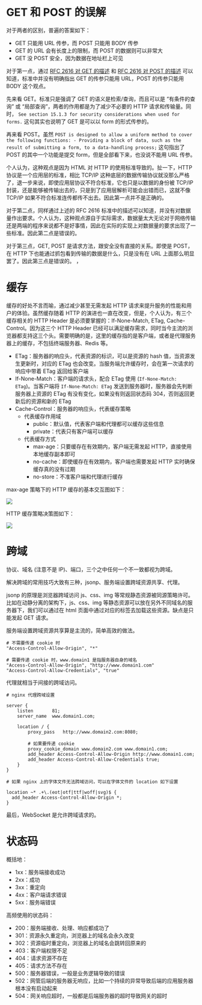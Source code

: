 # GET 和 POST 的误解

对于两者的区别，普遍的答案如下：

- GET 只能用 URL 传参，而 POST 只能用 BODY 传参
- GET 的 URL 会有长度上的限制，而 POST 的数据则可以非常大
- GET 没 POST 安全，因为数据在地址栏上可见

对于第一点，通过 [RFC 2616 对 GET 的描述](https://tools.ietf.org/html/rfc2616#section-9.3) 和 [RFC 2616 对 POST 的描述](https://tools.ietf.org/html/rfc2616#section-9.5) 可以知道，标准中并没有明确指出 GET 的传参只能用 URL，POST 的传参只能用 BODY 这个观点。

先来看 GET。标准只是强调了 GET 的语义是检索/查询，而且可以是 “有条件的查询” 或 “局部查询”，两者的作用都是为了减少不必要的 HTTP 请求和传输量。同时，
`See section 15.1.3 for security considerations when used for forms.` 这句其实也说明了 GET 是可以以 form 的形式传参的。

再来看 POST。虽然 `POST is designed to allow a uniform method to cover the following functions: - Providing a block of data, such as the result of submitting a form, to a data-handling process;` 这句指出了 POST 的其中一个功能是提交 form，但是全部看下来，也没说不能用 URL 传参。

个人认为，这种观点是因为 HTML 对 HTTP 的使用标准导致的。扯一下，HTTP 协议是一个应用层的标准，相比 TCP/IP 这种底层的数据传输协议就没那么严格了，退一步来说，即使应用层协议不符合标准，它也只是以数据的身份被 TCP/IP 封装，还是能够被传输出去的，只是到了应用层解析可能会出错而已，这就不像 TCP/IP 如果不符合标准连传都传不出去。因此第一点并不是正确的。

对于第二点，同样通过上述的 RFC 2616 标准中的描述可以知道，并没有对数据量作出要求。个人认为，这种观点源自于实际需求，数据量太大无论对于网络传输还是两端的程序来说都不是好事情，因此在实际的实现上对数据量的要求出现了一些标准。因此第二点是错误的。

对于第三点，GET, POST 是请求方法，跟安全没有直接的关系。即使是 POST，在 HTTP 下也能通过抓包看到传输的数据是什么，只是没有在 URL 上面那么明显罢了。因此第三点是错误的。
，
# 缓存

缓存的好处不言而喻，通过减少甚至无需发起 HTTP 请求来提升服务的性能和用户的体验。虽然缓存随着 HTTP 的演进也一直在改变，但是，个人认为，有三个缓存相关的 HTTP Header 是必须要掌握的：If-None-Match, ETag, Cache-Control。因为这三个 HTTP Header 已经可以满足缓存需求，同时当今主流的浏览器都支持这三个头。需要明确的是，这里的缓存指的是客户端，或者是代理服务器上的缓存，不包括终端服务器、Redis 等。

- ETag：服务器的响应头，代表资源的标识，可以是资源的 hash 值，当资源发生更新时，对应的 ETag 也会改变。当服务端允许缓存时，会在第一次请求的响应中带着 ETag 返回给客户端
- If-None-Match：客户端的请求头，配合 ETag 使用 (`If-None-Match: ETag`)。当客户端将 `If-None-Match: ETag` 发送到服务器时，服务器会先判断服务器上资源的 ETag 有没有变化，如果没有则返回状态码 304，否则返回更新后的资源和新的 ETag
- Cache-Control：服务器的响应头，代表缓存策略
  - 代表缓存作用域
    - public：默认值，代表客户端和代理都可以缓存这些信息
    - private：代表只有客户端可以缓存
  - 代表缓存方式
    - max-age：只要缓存在有效期内，客户端无需发起 HTTP，直接使用本地缓存副本即可
    - no-cache：即使缓存在有效期内，客户端也需要发起 HTTP 实时确保缓存真的没有过期
    - no-store：不准客户端和代理进行缓存

max-age 策略下的 HTTP 缓存的基本交互图如下：

![](https://raw.githubusercontent.com/hsxhr-10/picture/master/HTTP缓存.png)

HTTP 缓存策略决策图如下：

![](https://raw.githubusercontent.com/hsxhr-10/picture/master/HTTP缓存1.png)

# 跨域

协议、域名 (注意不是 IP)、端口，三个之中任何一个不一致都视为跨域。

解决跨域的常用技巧大致有三种，jsonp、服务端设置跨域资源共享、代理。

jsonp 的原理是浏览器跨域访问 js、css、img 等常规静态资源被同源策略许可。比如在动静分离的架构下，js、css、img 等静态资源可以放在另外不同域名的服务器下，我们可以通过在 html 页面中通过对应的标签去加载这些资源。缺点是只能发起 GET 请求。

服务端设置跨域资源共享算是主流的，简单高效的做法。

```
# 不需要传递 cookie 时
"Access-Control-Allow-Origin", "*"

# 需要传递 cookie 时，www.domain1 是指服务器自身的域名
"Access-Control-Allow-Origin", "http://www.domain1.com"
"Access-Control-Allow-Credentials", "true"
```

代理就相当于间接的跨域访问。

```
# nginx 代理跨域设置

server {
    listen       81;
    server_name  www.domain1.com;

    location / {
        proxy_pass   http://www.domain2.com:8080;
        
        # 如果要传递 cookie
        proxy_cookie_domain www.domain2.com www.domain1.com;
        add_header Access-Control-Allow-Origin http://www.domain1.com;
        add_header Access-Control-Allow-Credentials true;
    }
}

# 如果 nginx 上的字体文件无法跨域访问，可以在字体文件的 location 如下设置

location ~* .+\.(eot|otf|ttf|woff|svg)$ {
  add_header Access-Control-Allow-Origin *;
}
```

最后，WebSocket 是允许跨域请求的。

# 状态码

概括地：

- 1xx：服务端接收成功
- 2xx：成功
- 3xx：重定向
- 4xx：客户端请求错误
- 5xx：服务端错误

高频使用的状态码：

- 200：服务端接收、处理、响应都成功了
- 301：资源永久重定向，浏览器上的域名会永久改变
- 302：资源临时重定向，浏览器上的域名会跳转回原来的
- 403：客户端权限不足
- 404：请求资源不存在
- 405：请求方法不存在
- 500：服务器错误，一般是业务逻辑导致的错误
- 502：网管后端的服务器无响应，比如一个持续的异常导致后端的应用服务器根本没有启动起来
- 504：网关响应超时，一般都是后端服务器的超时导致网关的超时




